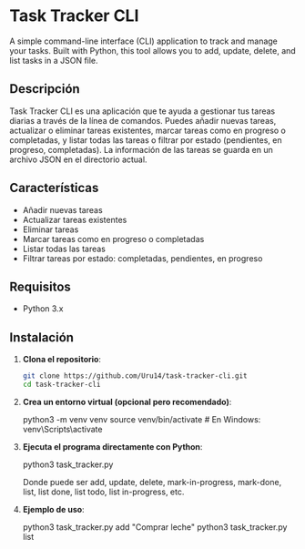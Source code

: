# Task Tracker CLI

A simple command-line interface (CLI) application to track and manage your tasks. Built with Python, this tool allows you to add, update, delete, and list tasks in a JSON file.

## Descripción

Task Tracker CLI es una aplicación que te ayuda a gestionar tus tareas diarias a través de la línea de comandos. Puedes añadir nuevas tareas, actualizar o eliminar tareas existentes, marcar tareas como en progreso o completadas, y listar todas las tareas o filtrar por estado (pendientes, en progreso, completadas). La información de las tareas se guarda en un archivo JSON en el directorio actual.

## Características

- Añadir nuevas tareas
- Actualizar tareas existentes
- Eliminar tareas
- Marcar tareas como en progreso o completadas
- Listar todas las tareas
- Filtrar tareas por estado: completadas, pendientes, en progreso

## Requisitos

- Python 3.x

## Instalación

1. **Clona el repositorio**:

   ```bash
   git clone https://github.com/Uru14/task-tracker-cli.git
   cd task-tracker-cli

2. **Crea un entorno virtual (opcional pero recomendado)**:

    python3 -m venv venv
    source venv/bin/activate  # En Windows: venv\Scripts\activate

3. **Ejecuta el programa directamente con Python**:

    python3 task_tracker.py <comando> <argumentos>

    Donde <comando> puede ser add, update, delete, mark-in-progress, mark-done, list, list done, list todo, list in-progress, etc.
    
4. **Ejemplo de uso**:

    python3 task_tracker.py add "Comprar leche"
    python3 task_tracker.py list